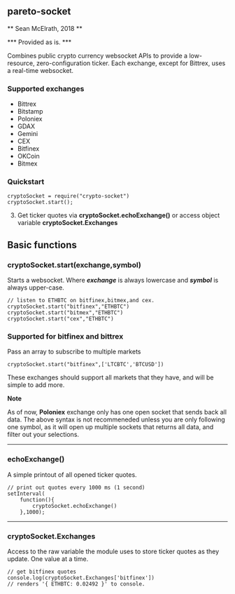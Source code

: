 ## pareto-socket

** Sean McElrath, 2018 **

*** Provided as is. ***

Combines public crypto currency websocket APIs to provide a low-resource, zero-configuration ticker. Each exchange, except for Bittrex, uses a real-time websocket.


### Supported exchanges

 - Bittrex
 - Bitstamp
 - Poloniex
 - GDAX
 - Gemini
 - CEX
 - Bitfinex
 - OKCoin
 - Bitmex

### Quickstart


```
cryptoSocket = require("crypto-socket")
cryptoSocket.start();

```

3) Get ticker quotes via **cryptoSocket.echoExchange()** or access object variable **cryptoSocket.Exchanges**

## Basic functions

### cryptoSocket.start(exchange,symbol)

Starts a websocket. Where ***exchange*** is always lowercase and ***symbol*** is always upper-case.



```
// listen to ETHBTC on bitfinex,bitmex,and cex.
cryptoSocket.start("bitfinex","ETHBTC")
cryptoSocket.start("bitmex","ETHBTC")
cryptoSocket.start("cex","ETHBTC")
```


### Supported for bitfinex and bittrex

Pass an array to subscribe to multiple markets

```
cryptoSocket.start("bitfinex",['LTCBTC','BTCUSD'])
```
These exchanges should support all markets that they have, and will be simple to add more.

**Note**

As of now, **Poloniex** exchange only has one open socket that sends back all data. The above syntax is not recommeneded unless you are only following one symbol, as it will open up multiple sockets that returns all data, and filter out your selections.
__________

### echoExchange()

A simple printout of all opened ticker quotes.



```
// print out quotes every 1000 ms (1 second)
setInterval(
	function(){
		cryptoSocket.echoExchange()
	},1000);
```

________________
### cryptoSocket.Exchanges

Access to the raw variable the module uses to store ticker quotes as they update. One value at a time.



```
// get bitfinex quotes
console.log(cryptoSocket.Exchanges['bitfinex'])
// renders '{ ETHBTC: 0.02492 }' to console.
```
